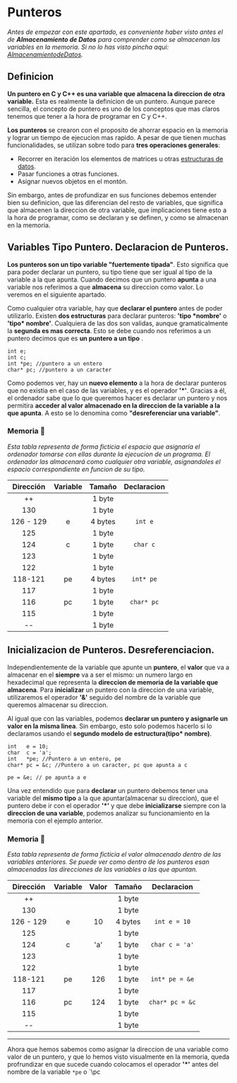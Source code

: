 # Punteros

_Antes de empezar con este apartado, es conveniente haber visto antes el de **Almacenamiento de Datos** para comprender como se almacenan las variables en la memoria. Si no lo has visto pincha aqui: [AlmacenamientodeDatos](../1.AlmacenamientodeDatos/README.md)._

## Definicion

**Un puntero en C y C++ es una variable que almacena la direccion de otra variable.** Esta es realmente la definicion de un puntero. Aunque parece sencilla, el concepto de puntero es uno de los conceptos que mas claros tenemos que tener a la hora de programar en C y C++. 

**Los punteros** se crearon con el proposito de ahorrar espacio en la memoria y lograr un tiempo de ejecucion mas rapido. A pesar de que tienen muchas funcionalidades, se utilizan sobre todo para **tres operaciones generales**:
- Recorrer en iteración los elementos de matrices u otras [estructuras de datos](https://github.com/Sant-TIG/EstructurasDeDatos/blob/master/README.md).
- Pasar funciones a otras funciones.
- Asignar nuevos objetos en el montón.

Sin embargo, antes de profundizar en sus funciones debemos entender bien su definicion, que las diferencian del resto de variables, que significa que almacenen la direccion de otra variable, que implicaciones tiene esto a la hora de programar, como se declaran y se definen, y como se almacenan en la memoria. 

## Variables Tipo Puntero. Declaracion de Punteros.

**Los punteros son un tipo variable "fuertemente tipada"**. Esto significa que para poder declarar un puntero, su tipo tiene que ser igual al tipo de la variable a la que apunta. Cuando decimos que un puntero **apunta** a una variable nos referimos a que **almacena** su direccion como valor. Lo veremos en el siguiente apartado. 

Como cualquier otra variable, hay que **declarar el puntero** antes de poder utilizarlo. Existen **dos estructuras** para declarar punteros: **'tipo \*nombre'** o **'tipo\* nombre'**. Cualquiera de las dos son validas, aunque gramaticalmente la **segunda es mas correcta**. Esto se debe cuando nos referimos a un puntero decimos que es **un puntero a un tipo** .

```
int e;
int c;
int *pe; //puntero a un entero
char* pc; //puntero a un caracter
```

Como podemos ver, hay un **nuevo elemento** a la hora de declarar punteros que no existia en el caso de las variables, y es el operador **'\*'**. Gracias a él, el ordenador sabe que lo que queremos hacer es declarar un puntero y nos permitira **acceder al valor almacenado en la direccion de la variable a la que apunta**. A esto se lo denomina como **"desreferenciar una variable"**.

### Memoria 💾

_Esta tabla representa de forma ficticia el espacio que asignaría el ordenador tomarse con ellas durante la ejecucion de un programa. El ordenador las almacenará como cualquier otra variable, asignandoles el espacio correspondiente en funcion de su tipo._

|  Dirección  | Variable | Tamaño | Declaracion |
| :---: | :---: | :---: | :---: |
| ++ |   | 1 byte |   |
| 130 |   | 1 byte |   |
| 126 - 129 | e | 4 bytes | `int e` |
| 125 |   | 1 byte |   |
| 124 | c | 1 byte | `char c` |
| 123 |   | 1 byte |   |
| 122 |   | 1 byte |   |
| 118-121 | pe | 4 bytes | `int* pe` |
| 117 |   | 1 byte |   |
| 116 | pc | 1 byte | `char* pc` |
| 115 |   | 1 byte |   |
| -- |   | 1 byte |   |

## Inicializacion de Punteros. Desreferenciacion.

Independientemente de la variable que apunte un **puntero**, el **valor** que va a almacenar en el **siempre** va a ser el mismo: un numero largo en hexadecimal que representa la **direccion de memoria de la variable que almacena**. Para **inicializar** un puntero con la direccion de una variable, utilizaremos el operador **'&'** seguido del nombre de la variable que queremos almacenar su direccion.

Al igual que con las variables, podemos **declarar un puntero y asignarle un valor en la misma linea**. Sin embargo, esto solo podemos hacerlo si lo declaramos usando el **segundo modelo de estructura(tipo\* nombre)**. 
```
int   e = 10;
char  c = 'a';
int   *pe; //Puntero a un entero, pe
char* pc = &c; //Puntero a un caracter, pc que apunta a c

pe = &e; // pe apunta a e
```
Una vez entendido que para **declarar** un puntero debemos tener una variable del **mismo tipo** a la que apuntar(almacenar su direccion), que el puntero debe ir con el operador **'\*'** y que debe **inicializarse** siempre con la **direccion de una variable**, podemos analizar su funcionamiento en la memoria con el ejemplo anterior.

### Memoria 💾

_Esta tabla representa de forma ficticia el valor almacenado dentro de las variables anteriores. Se puede ver como dentro de los punteros esan almacenadas las direcciones de las variables a las que apuntan._

|  Dirección  | Variable | Valor | Tamaño | Declaracion |
| :---: | :---: | :---: | :---: | :---: |
| ++ |   |   | 1 byte |   |
| 130 |   |   | 1 byte |   |
| 126 - 129 | e | 10 | 4 bytes | `int e = 10` |
| 125 |   |   | 1 byte |   |
| 124 | c | 'a' | 1 byte | `char c = 'a'` |
| 123 |   |   | 1 byte |   |
| 122 |   |   | 1 byte |   |
| 118-121 | pe | 126 | 1 byte | `int* pe = &e` |
| 117 |   |   | 1 byte |   |
| 116 | pc | 124 | 1 byte | `char* pc = &c` |
| 115 |   |   | 1 byte |   |
| -- |   |   | 1 byte |   |

---

Ahora que hemos sabemos como asignar la direccion de una variable como valor de un puntero, y que lo hemos visto visualmente en la memoria, queda profrundizar en que sucede cuando colocamos el operador **'\*'** antes del nombre de la variable `*pe` o `\pc
